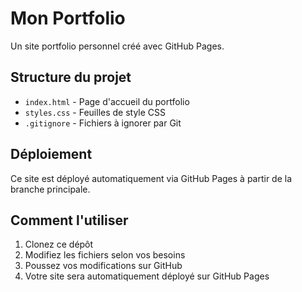 # Mon Portfolio

Un site portfolio personnel créé avec GitHub Pages.

## Structure du projet

- `index.html` - Page d'accueil du portfolio
- `styles.css` - Feuilles de style CSS
- `.gitignore` - Fichiers à ignorer par Git

## Déploiement

Ce site est déployé automatiquement via GitHub Pages à partir de la branche principale.

## Comment l'utiliser

1. Clonez ce dépôt
2. Modifiez les fichiers selon vos besoins
3. Poussez vos modifications sur GitHub
4. Votre site sera automatiquement déployé sur GitHub Pages